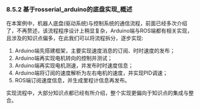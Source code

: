 ### 8.5.2 基于rosserial\_arduino的底盘实现\_概述

在本案例中，机器人底盘\(驱动系统\)与控制系统的通信流程，前面已经多次介绍了，不再赘述，该流程程序设计上稍显复杂，Arduino端与ROS端都有相关实现，且涉及的知识点偏多，在此我们可以将流程拆分，逐步实现:

1. Arduino端先搭建框架，主要实现速度消息的订阅、时时速度的发布；
2. Arduino端再实现电机转向的控制并测试；
3. Arduino端再实现电机测速，并发布时时速度信息；
4. Arduino端将订阅的速度解析为左右电机的速度，并实现PID调速；
5. ROS端订阅速度信息，并生成里程计信息再发布。

实现流程中，大部分知识点都已经有所介绍，整个实现更偏向于知识点的集成与整合。

